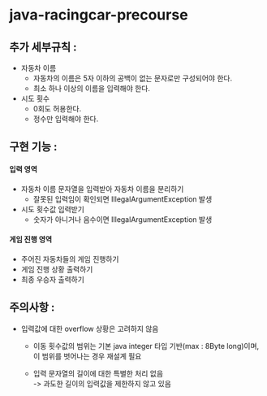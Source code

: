# java-racingcar-precourse

## 추가 세부규칙 :
- 자동차 이름
    - 자동차의 이름은 5자 이하의 공백이 없는 문자로만 구성되어야 한다.
    - 최소 하나 이상의 이름을 입력해야 한다.
- 시도 횟수
    - 0회도 허용한다.
    - 정수만 입력해야 한다.

## 구현 기능 :
#### 입력 영역
   - 자동차 이름 문자열을 입력받아 자동차 이름을 분리하기
      - 잘못된 입력임이 확인되면 IllegalArgumentException 발생
   - 시도 횟수값 입력받기
      - 숫자가 아니거나 음수이면 IllegalArgumentException 발생
      
#### 게임 진행 영역
   - 주어진 자동차들의 게임 진행하기
   - 게임 진행 상황 출력하기
   - 최종 우승자 출력하기

## 주의사항 :
- 입력값에 대한 overflow 상황은 고려하지 않음
    - 이동 횟수값의 범위는 기본 java integer 타입 기반(max : 8Byte long)이며,    
        이 범위를 벗어나는 경우 재설계 필요

    - 입력 문자열의 길이에 대한 특별한 처리 없음   
        -> 과도한 길이의 입력값을 제한하지 않고 있음
